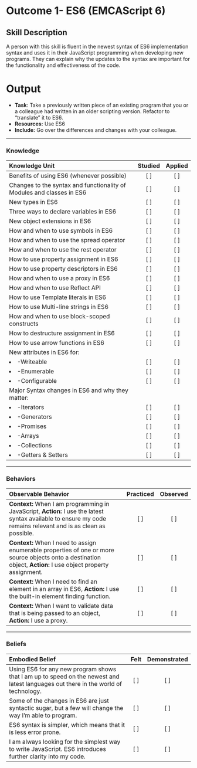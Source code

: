 # Outcome 1- ES6 (EMCAScript 6) 

## Skill Description
A person with this skill is fluent in the newest syntax of ES6 implementation syntax and uses it in their JavaScript programming when developing new programs. They can explain why the updates to the syntax are important for the functionality and effectiveness of the code. 

# Output
- **Task**: Take a previously written piece of an existing program that you or a colleague had written in an older scripting version. Refactor to “translate” it to ES6. 
- **Resources:** Use ES6
- **Include:** Go over the differences and changes with your colleague. 

-------

### Knowledge

| Knowledge Unit   |      Studied      | Applied |
|:-------------|:------------------:|:--------:|
| Benefits of using ES6 (whenever possible) | [ ] | [ ] |
| Changes to the syntax and functionality of Modules and classes in ES6 | [ ] | [ ] |
| New types in ES6 | [ ] | [ ] |
| Three ways to declare variables in ES6 | [ ] | [ ] |
| New object extensions in ES6 | [ ] | [ ] |
| How and when to use symbols in ES6 | [ ] | [ ] |
| How and when to use the spread operator | [ ] | [ ] |
| How and when to use the rest operator | [ ] | [ ] |
| How to use property assignment in ES6 | [ ] | [ ] |
| How to use property descriptors in ES6 | [ ] | [ ] |
| How and when to use a proxy in ES6 | [ ] | [ ] |
| How and when to use Reflect API | [ ] | [ ] |
| How to use Template literals in ES6 | [ ] | [ ] |
| How to use Multi-line strings in ES6 | [ ] | [ ] |
| How and when to use block-scoped constructs | [ ] | [ ] |
| How to destructure assignment in ES6 | [ ] | [ ] |
| How to use arrow functions in ES6 | [ ] | [ ] |
| New attributes in ES6 for: | | | 
|	<li> -Writeable </li> | [ ] | [ ] |
| <li> -Enumerable </li> | [ ] | [ ] |
| <li> -Configurable </li> | [ ] | [ ] |
| Major Syntax changes in ES6 and why they matter: | | | 
| 	<li> -Iterators </li> | [ ] | [ ] |
| <li> -Generators </li> | [ ] | [ ] |
| 	<li> -Promises </li> | [ ] | [ ] |
| 	<li> -Arrays </li> | [ ] | [ ] |
| 	<li> -Collections </li> | [ ] | [ ] |
| 	<li> -Getters & Setters </li> | [ ] | [ ] |




-------

### Behaviors

| Observable Behavior   |      Practiced      | Observed |
|:-------------|:------------------:|:--------:|
| **Context:** When I am programming in JavaScript, **Action:** I use the latest syntax available to ensure my code remains relevant and is as clean as possible. | [ ] | [ ] |
| **Context:** When I need to assign enumerable properties of one or more source objects onto a destination object, **Action:** I use object property assignment. | [ ] | [ ] |
| **Context:** When I need to find an element in an array in ES6, **Action:** I use the built-in element finding function. | [ ] | [ ] |
| **Context:** When I want to validate data that is being passed to an object, **Action:** I use a proxy. | [ ] | [ ] |


-------

### Beliefs

| Embodied Belief   |      Felt      | Demonstrated |
|:-------------|:------------------:|:--------:|
| Using ES6 for any new program shows that I am up to speed on the newest and latest languages out there in the world of technology. | [ ] | [ ] |
| Some of the changes in ES6 are just syntactic sugar, but a few will change the way I’m able to program. | [ ] | [ ] |
| ES6 syntax is simpler, which means that it is less error prone. | [ ] | [ ] |
| I am always looking for the simplest way to write JavaScript. ES6 introduces further clarity into my code. | [ ] | [ ] |
